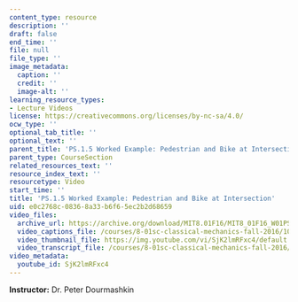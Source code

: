 ```yaml
---
content_type: resource
description: ''
draft: false
end_time: ''
file: null
file_type: ''
image_metadata:
  caption: ''
  credit: ''
  image-alt: ''
learning_resource_types:
- Lecture Videos
license: https://creativecommons.org/licenses/by-nc-sa/4.0/
ocw_type: ''
optional_tab_title: ''
optional_text: ''
parent_title: 'PS.1.5 Worked Example: Pedestrian and Bike at Intersection'
parent_type: CourseSection
related_resources_text: ''
resource_index_text: ''
resourcetype: Video
start_time: ''
title: 'PS.1.5 Worked Example: Pedestrian and Bike at Intersection'
uid: e0c2768c-0836-8a33-b6f6-5ec2b2d68659
video_files:
  archive_url: https://archive.org/download/MIT8.01F16/MIT8_01F16_W01PS05_360p.mp4
  video_captions_file: /courses/8-01sc-classical-mechanics-fall-2016/10a1210abd2054bfbe9594493f229b88_SjK2lmRFxc4.vtt
  video_thumbnail_file: https://img.youtube.com/vi/SjK2lmRFxc4/default.jpg
  video_transcript_file: /courses/8-01sc-classical-mechanics-fall-2016/3b1bdd658d6a69436ba8a17ea864df20_SjK2lmRFxc4.pdf
video_metadata:
  youtube_id: SjK2lmRFxc4
---
```

**Instructor:** Dr. Peter Dourmashkin